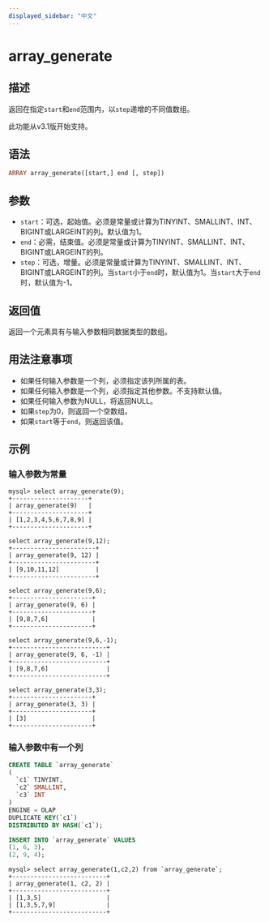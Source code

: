 ```yaml
---
displayed_sidebar: "中文"
---
```


# array_generate

## 描述

返回在指定`start`和`end`范围内，以`step`递增的不同值数组。

此功能从v3.1版开始支持。

## 语法

```Haskell
ARRAY array_generate([start,] end [, step])
```

## 参数

- `start`：可选，起始值。必须是常量或计算为TINYINT、SMALLINT、INT、BIGINT或LARGEINT的列。默认值为1。
- `end`：必需，结束值。必须是常量或计算为TINYINT、SMALLINT、INT、BIGINT或LARGEINT的列。
- `step`：可选，增量。必须是常量或计算为TINYINT、SMALLINT、INT、BIGINT或LARGEINT的列。当`start`小于`end`时，默认值为1。当`start`大于`end`时，默认值为-1。

## 返回值

返回一个元素具有与输入参数相同数据类型的数组。

## 用法注意事项

- 如果任何输入参数是一个列，必须指定该列所属的表。
- 如果任何输入参数是一个列，必须指定其他参数。不支持默认值。
- 如果任何输入参数为NULL，将返回NULL。
- 如果`step`为0，则返回一个空数组。
- 如果`start`等于`end`，则返回该值。

## 示例

### 输入参数为常量

```Plain Text
mysql> select array_generate(9);
+---------------------+
| array_generate(9)   |
+---------------------+
| [1,2,3,4,5,6,7,8,9] |
+---------------------+

select array_generate(9,12);
+-----------------------+
| array_generate(9, 12) |
+-----------------------+
| [9,10,11,12]          |
+-----------------------+

select array_generate(9,6);
+----------------------+
| array_generate(9, 6) |
+----------------------+
| [9,8,7,6]            |
+----------------------+

select array_generate(9,6,-1);
+--------------------------+
| array_generate(9, 6, -1) |
+--------------------------+
| [9,8,7,6]                |
+--------------------------+

select array_generate(3,3);
+----------------------+
| array_generate(3, 3) |
+----------------------+
| [3]                  |
+----------------------+
```

### 输入参数中有一个列

```sql
CREATE TABLE `array_generate`
(
  `c1` TINYINT,
  `c2` SMALLINT,
  `c3` INT
)
ENGINE = OLAP
DUPLICATE KEY(`c1`)
DISTRIBUTED BY HASH(`c1`);

INSERT INTO `array_generate` VALUES
(1, 6, 3),
(2, 9, 4);
```

```Plain Text
mysql> select array_generate(1,c2,2) from `array_generate`;
+--------------------------+
| array_generate(1, c2, 2) |
+--------------------------+
| [1,3,5]                  |
| [1,3,5,7,9]              |
+--------------------------+
```